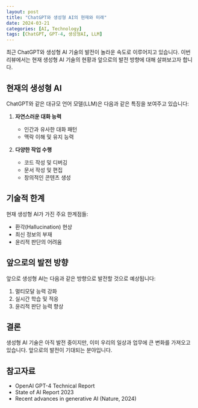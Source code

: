 ```yaml
---
layout: post
title: "ChatGPT와 생성형 AI의 현재와 미래"
date: 2024-03-21
categories: [AI, Technology]
tags: [ChatGPT, GPT-4, 생성형AI, LLM]
---
```


최근 ChatGPT와 생성형 AI 기술의 발전이 놀라운 속도로 이루어지고 있습니다. 이번 리뷰에서는 현재 생성형 AI 기술의 현황과 앞으로의 발전 방향에 대해 살펴보고자 합니다.

## 현재의 생성형 AI

ChatGPT와 같은 대규모 언어 모델(LLM)은 다음과 같은 특징을 보여주고 있습니다:

1. **자연스러운 대화 능력**
   - 인간과 유사한 대화 패턴
   - 맥락 이해 및 유지 능력

2. **다양한 작업 수행**
   - 코드 작성 및 디버깅
   - 문서 작성 및 편집
   - 창의적인 콘텐츠 생성

## 기술적 한계

현재 생성형 AI가 가진 주요 한계점들:

- 환각(Hallucination) 현상
- 최신 정보의 부재
- 윤리적 판단의 어려움

## 앞으로의 발전 방향

앞으로 생성형 AI는 다음과 같은 방향으로 발전할 것으로 예상됩니다:

1. 멀티모달 능력 강화
2. 실시간 학습 및 적응
3. 윤리적 판단 능력 향상

## 결론

생성형 AI 기술은 아직 발전 중이지만, 이미 우리의 일상과 업무에 큰 변화를 가져오고 있습니다. 앞으로의 발전이 기대되는 분야입니다.

## 참고자료

- OpenAI GPT-4 Technical Report
- State of AI Report 2023
- Recent advances in generative AI (Nature, 2024) 